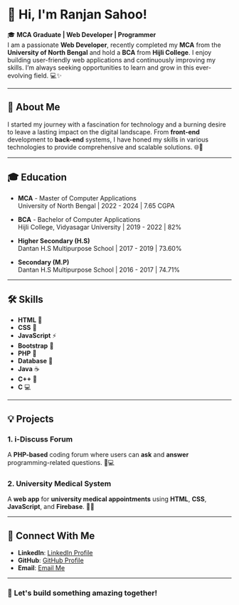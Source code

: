 # 👋 Hi, I'm **Ranjan Sahoo**!

🎓 **MCA Graduate | Web Developer | Programmer**  
I am a passionate **Web Developer**, recently completed my **MCA** from the **University of North Bengal** and hold a **BCA** from **Hijli College**. I enjoy building user-friendly web applications and continuously improving my skills. I’m always seeking opportunities to learn and grow in this ever-evolving field. 💻✨

---

## 📝 **About Me**

I started my journey with a fascination for technology and a burning desire to leave a lasting impact on the digital landscape. From **front-end** development to **back-end** systems, I have honed my skills in various technologies to provide comprehensive and scalable solutions. 🌐🚀

---

## 🎓 **Education**

- **MCA** - Master of Computer Applications  
  University of North Bengal | 2022 - 2024 | 7.65 CGPA

- **BCA** - Bachelor of Computer Applications  
  Hijli College, Vidyasagar University | 2019 - 2022 | 82%

- **Higher Secondary (H.S)**  
  Dantan H.S Multipurpose School | 2017 - 2019 | 73.60%

- **Secondary (M.P)**  
  Dantan H.S Multipurpose School | 2016 - 2017 | 74.71%

---

## 🛠️ **Skills**

- **HTML** 🔲
- **CSS** 🎨
- **JavaScript** ⚡
- **Bootstrap** 📱
- **PHP** 🔧
- **Database** 💾
- **Java** ☕
- **C++** 🔲
- **C** 💻

---

## 💡 **Projects**

### 1. **i-Discuss Forum**  
A **PHP-based** coding forum where users can **ask** and **answer** programming-related questions. 💬💻

### 2. **University Medical System**  
A **web app** for **university medical appointments** using **HTML**, **CSS**, **JavaScript**, and **Firebase**. 🏥📅

---

## 🤝 **Connect With Me**

- **LinkedIn**: [LinkedIn Profile](https://www.linkedin.com/in/ranjansahoo)
- **GitHub**: [GitHub Profile](https://github.com/RanjanSahoo14)
- **Email**: [Email Me](mailto:ranjansahoo@example.com)

---

### 🌱 **Let's build something amazing together!**
